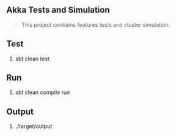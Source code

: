 Akka Tests and Simulation
-------------------------
>This project contiains features tests and cluster simulation.

Test
----
1. sbt clean test

Run
---
1. sbt clean compile run

Output
------
1. ./target/output
